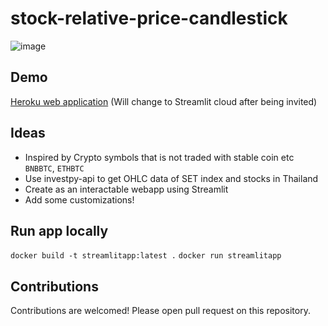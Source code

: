 # stock-relative-price-candlestick

![image](https://user-images.githubusercontent.com/12471844/135728081-dc3a7327-ed81-44bf-bc1a-7047846e0408.png)

## Demo

[Heroku web application](https://candle-stick-streamlit.herokuapp.com/) (Will change to Streamlit cloud after being invited)

## Ideas

- Inspired by Crypto symbols that is not traded with stable coin etc `BNBBTC`, `ETHBTC`
- Use investpy-api to get OHLC data of SET index and stocks in Thailand
- Create as an interactable webapp using Streamlit
- Add some customizations!

## Run app locally

`docker build -t streamlitapp:latest .`
`docker run streamlitapp`

## Contributions

Contributions are welcomed! Please open pull request on this repository.
